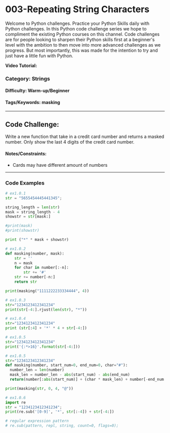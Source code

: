 # **003-Repeating String Characters**

Welcome to Python challenges. Practice your Python Skills daily with Python challenges. In this Python code challenge series we hope to compliment the existing Python courses on this channel. Code challenges are for people looking to sharpen their Python skills first at a beginner's level with the ambition to then move into more advanced challenges as we progress. But most importantly, this was made for the intention to try and just have a little fun with Python.

**Video Tutorial:** 

### **Category:** Strings
#### **Difficulty:** Warm-up/Beginner
#### **Tags/Keywords:** masking
---
## **Code Challenge:**
Write a new function that take in a credit card number and returns a masked number. Only show the last 4 digits of the credit card number.

#### **Notes/Constraints:**
- Cards may have different amount of numbers

----

### Code Examples

```python
# ex1.0.1
str = "5655454445441345";

string_length = len(str)
mask = string_length - 4
showstr = str[mask:]

#print(mask)
#print(showstr)

print ("*" * mask + showstr)
```

```python
# ex1.0.2
def masking(number, mask):
    str = ''
    n = mask
    for char in number[:-n]:
        str += '#'
    str += number[-n:]
    return str

print(masking("1111222233334444", 4))
```

```python
# ex1.0.3
str="1234123412341234"
print(str[-4:].rjust(len(str), "*"))
```

```python
# ex1.0.4
str="1234123412341234"
print (str[:4] + '*' * 4 + str[-4:])
```

```python
# ex1.0.5
str="1234123412341234"
print('{:*>16}'.format(str[-4:]))
```

```python
# ex1.0.5
str="1234123412341234"
def masking(number, start_num=0, end_num=0, char="#"):
  number_len = len(number)
  mask_len = number_len - abs(start_num) - abs(end_num)
  return(number[:abs(start_num)] + (char * mask_len) + number[-end_num:])

print(masking(str, 0, 4, "@"))
```

```python
# ex1.0.6
import re
str = "1234123412341234";
print(re.sub('[0-9]', '*', str[:-4]) + str[-4:])

# regular expression pattern
# re.sub(pattern, repl, string, count=0, flags=0);
```